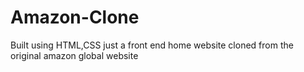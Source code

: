 # Amazon-Clone
Built using HTML,CSS just a front end home website cloned from the original amazon global website

